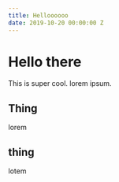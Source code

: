 ```yaml
---
title: Helloooooo
date: 2019-10-20 00:00:00 Z
---
```


# Hello there

This is super cool. lorem ipsum.

## Thing

lorem

## thing

lotem
